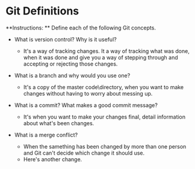 # Git Definitions

**Instructions: ** Define each of the following Git concepts.

* What is version control?  Why is it useful?
  
  - It's a way of tracking changes.  It a way of tracking what was done, when it was done and give you a way of stepping through and accepting or rejecting those changes.

* What is a branch and why would you use one?

  - It's a copy of the master code\directory, when you want to make changes without having to worry about messing up.

* What is a commit? What makes a good commit message?

  - It's when you want to make your changes final, detail information about what's been changes.

* What is a merge conflict?

  - When the samething has been changed by more than one person and Git can't decide which change it should use.

  * Here's another change.